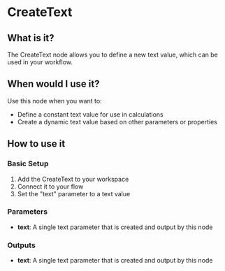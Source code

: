 # CreateText

## What is it?

The CreateText node allows you to define a new text value, which can be used in your workflow.

## When would I use it?

Use this node when you want to:

- Define a constant text value for use in calculations
- Create a dynamic text value based on other parameters or properties

## How to use it

### Basic Setup

1. Add the CreateText to your workspace
2. Connect it to your flow
3. Set the "text" parameter to a text value

### Parameters

- **text**: A single text parameter that is created and output by this node

### Outputs

- **text**: A single text parameter that is created and output by this node